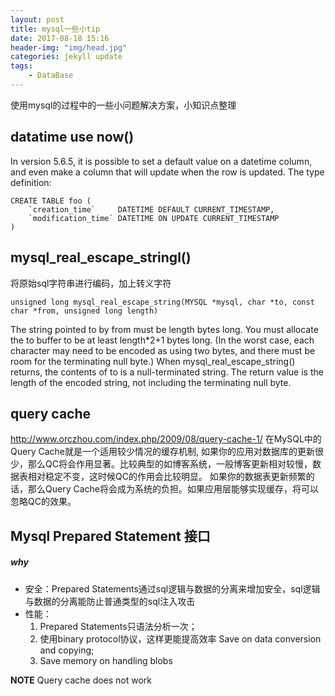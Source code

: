 ```yaml
---
layout: post
title: mysql一些小tip
date: 2017-08-18 15:16
header-img: "img/head.jpg"
categories: jekyll update
tags:
    - DataBase
---
```


使用mysql的过程中的一些小问题解决方案，小知识点整理

## datatime use now()


In version 5.6.5, it is possible to set a default value on a datetime column, and even make a column that will update when the row is updated. The type definition:

```
CREATE TABLE foo (
    `creation_time`     DATETIME DEFAULT CURRENT_TIMESTAMP,
    `modification_time` DATETIME ON UPDATE CURRENT_TIMESTAMP
)
```

## mysql\_real\_escape\_stringl()

将原始sql字符串进行编码，加上转义字符

```
unsigned long mysql_real_escape_string(MYSQL *mysql, char *to, const char *from, unsigned long length)
```

The string pointed to by from must be length bytes long. You must allocate the to buffer to be at least 
length\*2+1 bytes long. 
(In the worst case, each character may need to be encoded as using two bytes, and there must be room for the terminating null byte.) When mysql_real_escape_string() returns, the contents of to is a null-terminated string. The return value is the length of the encoded string, not including the terminating null byte.

## query cache

http://www.orczhou.com/index.php/2009/08/query-cache-1/
在MySQL中的Query Cache就是一个适用较少情况的缓存机制, 如果你的应用对数据库的更新很少，那么QC将会作用显著。比较典型的如博客系统，一般博客更新相对较慢，数据表相对稳定不变，这时候QC的作用会比较明显。
如果你的数据表更新频繁的话，那么Query Cache将会成为系统的负担。如果应用层能够实现缓存，将可以忽略QC的效果。


## Mysql Prepared Statement 接口

##### why

+ 安全：Prepared Statements通过sql逻辑与数据的分离来增加安全，sql逻辑与数据的分离能防止普通类型的sql注入攻击
+ 性能：
    1. Prepared Statements只语法分析一次；
    2. 使用binary protocol协议，这样更能提高效率 Save on data conversion and copying;
    3. Save memory on handling blobs

**NOTE**
Query cache does not work


